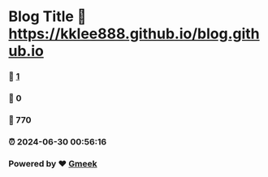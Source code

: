 # Blog Title :link: https://kklee888.github.io/blog.github.io 
### :page_facing_up: [1](https://kklee888.github.io/blog.github.io/tag.html) 
### :speech_balloon: 0 
### :hibiscus: 770 
### :alarm_clock: 2024-06-30 00:56:16 
### Powered by :heart: [Gmeek](https://github.com/Meekdai/Gmeek)
